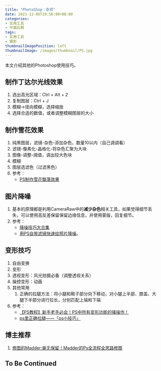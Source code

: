 ```yaml
---
title: "PhotoShop：杂项"
date: 2021-12-06T19:56:00+08:00
categories:
- 实用工具
- 平面后期
tags:
- 实用工具
- 摄影
thumbnailImagePosition: left
thumbnailImage: /images/thumbnail/PS.jpg
---
```

本文介绍其他的Photoshop使用技巧。
<!--more-->
## 制作丁达尔光线效果
1. 选出高光区域：Ctrl + Alt + 2
1. 复制图层：Ctrl + J
1. 模糊->径向模糊，选择缩放
1. 选择合适的数值，或者调整模糊图层的大小

## 制作雪花效果
1. 纯黑图层，滤镜-杂色-添加杂色，数量10以内（自己调调看）
1. 滤镜-像素化-晶格化-将杂色汇聚为大块
1. 图像-调整-阈值，调出较大色块
1. 模糊
1. 图层选滤色（过滤黑色）
1. 参考：
    - [PS制作雪花飘落效果](https://www.bilibili.com/video/BV1Wa411F7Wm)

## 图片降噪
1. 基本的原理都是利用CameraRaw中的**减少杂色**相关工具，如果觉得细节丢失，可以使用高反差保留保留边缘信息，并使用蒙版，回复细节。
1. 参考：
    - [降噪技巧大合集](https://www.bilibili.com/video/BV1zf4y1177L)
    - [用PS自带滤镜快速给照片降噪](https://www.bilibili.com/video/BV1jy4y1G7ub)。

## 变形技巧
1. 自由变换
1. 变形
1. 透视变形：风光拍摄必备（调整透视关系）
1. 操控变形：动画
1. 其他常用
    1. 正确的拉腿方法：将小腿和鞋子部分向下移动，对小腿上半部、膝盖、大腿下半部分进行拉长，分别匹配上端和下端
1. 参考：
    - [【PS教程】新手老手必会！PS中所有变形功能的骚操作！](https://www.bilibili.com/video/BV1ob4y1e7Zc)
    - [ps里正确拉腿——「ps小技巧」](https://www.bilibili.com/video/BV1HF411x7qF/)

## 博主推荐
1. [修图的Madder:毫无保留！Madder的Ps全流程全思路修图](https://space.bilibili.com/388363969/channel/collectiondetail?sid=322589)

## To Be Continued